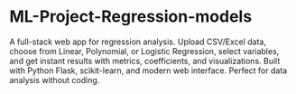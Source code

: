 # ML-Project-Regression-models
A full-stack web app for regression analysis. Upload CSV/Excel data, choose from Linear, Polynomial, or Logistic Regression, select variables, and get instant results with metrics, coefficients, and visualizations. Built with Python Flask, scikit-learn, and modern web interface. Perfect for data analysis without coding.
